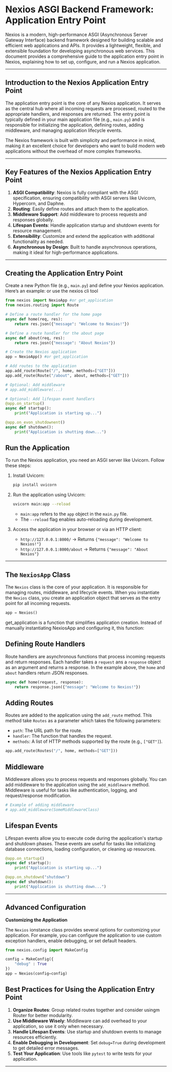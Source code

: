 # Nexios ASGI Backend Framework: Application Entry Point

Nexios is a modern, high-performance ASGI (Asynchronous Server Gateway Interface) backend framework designed for building scalable and efficient web applications and APIs. It provides a lightweight, flexible, and extensible foundation for developing asynchronous web services. This document provides a comprehensive guide to the application entry point in Nexios, explaining how to set up, configure, and run a Nexios application.

---

## Introduction to the Nexios Application Entry Point

The application entry point is the core of any Nexios application. It serves as the central hub where all incoming requests are processed, routed to the appropriate handlers, and responses are returned. The entry point is typically defined in your main application file (e.g., `main.py`) and is responsible for initializing the application, defining routes, adding middleware, and managing application lifecycle events.

The Nexios framework is built with simplicity and performance in mind, making it an excellent choice for developers who want to build modern web applications without the overhead of more complex frameworks.

---

## Key Features of the Nexios Application Entry Point

1. **ASGI Compatibility**: Nexios is fully compliant with the ASGI specification, ensuring compatibility with ASGI servers like Uvicorn, Hypercorn, and Daphne.
2. **Routing**: Easily define routes and attach them to the application.
3. **Middleware Support**: Add middleware to process requests and responses globally.
4. **Lifespan Events**: Handle application startup and shutdown events for resource management.
5. **Extensibility**: Customize and extend the application with additional functionality as needed.
6. **Asynchronous by Design**: Built to handle asynchronous operations, making it ideal for high-performance applications.

---



## Creating the Application Entry Point

Create a new Python file (e.g., `main.py`) and define your Nexios application. Here’s an example: or use the nexios cli tool

```python
from nexios import NexioApp #or get_application
from nexios.routing import Route

# Define a route handler for the home page
async def home(req, res):
    return res.json({"message": "Welcome to Nexios!"})

# Define a route handler for the about page
async def about(req, res):
    return res.josn({"message": "About Nexios"})

# Create the Nexios application
app = NexioApp() #or get_application

# Add routes to the application
app.add_route(Route("/", home, methods=["GET"]))
app.add_route(Route("/about", about, methods=["GET"]))

# Optional: Add middleware
# app.add_middleware(...)

# Optional: Add lifespan event handlers
@app.on_startup()
async def startup():
    print("Application is starting up...")

@app.on_evon_shutdownent()
async def shutdown():
    print("Application is shutting down...")
```

## Run the Application

To run the Nexios application, you need an ASGI server like Uvicorn. Follow these steps:

1. Install Uvicorn:
   ```bash
   pip install uvicorn
   ```

2. Run the application using Uvicorn:
   ```bash
   uvicorn main:app --reload
   ```

   - `main:app` refers to the `app` object in the `main.py` file.
   - The `--reload` flag enables auto-reloading during development.

3. Access the application in your browser or via an HTTP client:
   - `http://127.0.0.1:8000/` → Returns `{"message": "Welcome to Nexios!"}`
   - `http://127.0.0.1:8000/about` → Returns `{"message": "About Nexios"}`

---


##  The `NexiosApp` Class

The `Nexios` class is the core of your application. It is responsible for managing routes, middleware, and lifecycle events. When you instantiate the `Nexios` class, you create an application object that serves as the entry point for all incoming requests.

```python
app = Nexios()
```
get_application is a function that simplifies application creation. Instead of manually instantiating NexiosApp and configuring it, this function:

## Defining Route Handlers

Route handlers are asynchronous functions that process incoming requests and return responses. Each handler takes a `request` ans a `response` object as an argument and returns a response. In the example above, the `home` and `about` handlers return JSON responses.

```python
async def home(request, response):
    return response.json({"message": "Welcome to Nexios!"})
```

## Adding Routes

Routes are added to the application using the `add_route` method. This method take `Routes` as a parameter which takes the following parameters:
- `path`: The URL path for the route.
- `handler`: The function that handles the request.
- `methods`: A list of HTTP methods supported by the route (e.g., `["GET"]`).

```python
app.add_route(Routes("/", home, methods=["GET"]))
```

##  **Middleware**

Middleware allows you to process requests and responses globally. You can add middleware to the application using the `add_middleware` method. Middleware is useful for tasks like authentication, logging, and request/response modification.

```python
# Example of adding middleware
# app.add_middleware(SomeMiddlewareClass)
```

## **Lifespan Events**

Lifespan events allow you to execute code during the application's startup and shutdown phases. These events are useful for tasks like initializing database connections, loading configuration, or cleaning up resources.

```python
@app.on_startup()
async def startup():
    print("Application is starting up...")

@app.on_shutdown("shutdown")
async def shutdown():
    print("Application is shutting down...")
```

---

## Advanced Configuration

**Customizing the Application**

The `Nexios` ionstance class provides several options for customizing your application. For example, you can configure the application to use custom exception handlers, enable debugging, or set default headers.

```python
from nexios.config import MakeConfig

config = MakeConfig({
    "debug" : True
})
app = Nexios(config=config)
```





## Best Practices for Using the Application Entry Point

1. **Organize Routes**: Group related routes together and consider usingm Router for better modularity.
2. **Use Middleware Wisely**: Middleware can add overhead to your application, so use it only when necessary.
3. **Handle Lifespan Events**: Use startup and shutdown events to manage resources efficiently.
4. **Enable Debugging in Development**: Set `debug=True` during development to get detailed error messages.
5. **Test Your Application**: Use tools like `pytest` to write tests for your application.

---
